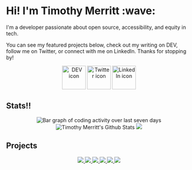 <div>
  <h1>Hi! I'm Timothy Merritt :wave:</h1>
  <p>I'm a developer passionate about open source, accessibility, and equity in tech.</p>
  <p>You can see my featured projects below, check out my writing on DEV, follow me on Twitter, or connect with me on LinkedIn. Thanks for stopping by!</p>
</div>
<div>
  <p align="center">
    <a href="https://dev.to/timmybytes"><img src="https://res.cloudinary.com/practicaldev/image/fetch/s--R9qwOwpC--/c_limit%2Cf_auto%2Cfl_progressive%2Cq_auto%2Cw_880/https://thepracticaldev.s3.amazonaws.com/i/78hs31fax49uwy6kbxyw.png" alt="DEV icon" width="64px" height="auto" /></a>
    <a href="https://twitter.com/timmybytes"><img src="https://external-content.duckduckgo.com/iu/?u=https%3A%2F%2Ffemiwiki-uploaded-files-thumb.s3.amazonaws.com%2Fb%2Fbb%2FTwitter_Social_Icon_Rounded_Square_Color.svg%2F1200px-Twitter_Social_Icon_Rounded_Square_Color.svg.png&f=1&nofb=1" alt="Twitter icon" width="64px" height="auto" /></a>
    <a href="https://www.linkedin.com/in/timmybytes"><img src="https://external-content.duckduckgo.com/iu/?u=https%3A%2F%2Fimage.flaticon.com%2Ficons%2Fpng%2F512%2F174%2F174857.png&f=1&nofb=1" alt="LinkedIn icon" width="64px" height="auto" /></a>
  </p>
</div>
<div>
  <h2>Stats!!</h2>
  <p align="center">
    <img src="https://wakatime.com/share/@timmybytes/108458b4-7758-4244-aaa6-4444515e5771.png" alt="Bar graph of coding activity over last seven days" />
    <!-- Made with https://github.com/anuraghazra/github-readme-stats -->
    <img src="https://github-readme-stats.vercel.app/api?username=timmybytes&show_icons=true&include_all_commits=true&line_height=35&custom_title=Shameless Stats&theme=slateorange" alt="Timothy Merritt's Github Stats" />
    <img src="https://github-readme-stats.vercel.app/api/top-langs/?username=timmybytes&langs_count=5&langs_count=5&hide_title=true&theme=slateorange" />
  </p>
</div>
<div>
  <h2>Projects</h2>
  <p align="center">
    <a href="https://github.com/timmybytes/bat-slider">
      <img src="https://github-readme-stats.vercel.app/api/pin/?username=timmybytes&theme=slateorange&repo=bat-slider" />  
    </a>
    <a href="https://github.com/timmybytes/timmybytes-template">
      <img src="https://github-readme-stats.vercel.app/api/pin/?username=timmybytes&theme=slateorange&repo=timmybytes-template" />
    </a>
    <a href="https://github.com/timmybytes/splate">
      <img src="https://github-readme-stats.vercel.app/api/pin/?username=timmybytes&theme=slateorange&repo=splate" />
    </a>
    <a href="https://github.com/timmybytes/color-chooser">
      <img src="https://github-readme-stats.vercel.app/api/pin/?username=timmybytes&theme=slateorange&repo=color-chooser" />  
    </a>
    <a href="https://github.com/timmybytes/dotfiles">
      <img src="https://github-readme-stats.vercel.app/api/pin/?username=timmybytes&theme=slateorange&repo=dotfiles" />
    </a>
    <a href="https://github.com/timmybytes/OMGWDYD">
      <img src="https://github-readme-stats.vercel.app/api/pin/?username=timmybytes&theme=slateorange&repo=OMGWDYD" />
    </a>
  </p>
</div>
